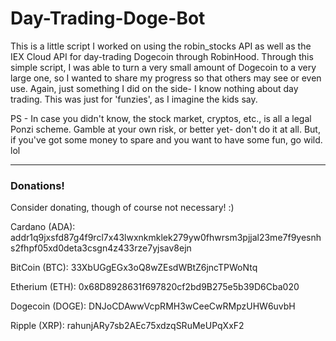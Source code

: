 # Day-Trading-Doge-Bot
This is a little script I worked on using the robin_stocks API as well as the IEX Cloud API for day-trading Dogecoin through RobinHood.  Through this simple script, I was able to turn a very small amount of Dogecoin to a very large one, so I wanted to share my progress so that others may see or even use.  Again, just something I did on the side- I know nothing about day trading.  This was just for 'funzies', as I imagine the kids say.


PS - In case you didn't know, the stock market, cryptos, etc., is all a legal Ponzi scheme.  Gamble at your own risk, or better yet- don't do it at all.  But, if you've got some money to spare and you want to have some fun, go wild.  lol

---

### Donations!
Consider donating, though of course not necessary!  :)

Cardano (ADA):
addr1q9jxsfd87g4f9rcl7x43lwxnkmklek279yw0fhwrsm3pjjal23me7f9yesnhs2fhpf05xd0deta3csgn4z433rze7yjsav8ejn


BitCoin (BTC): 
33XbUGgEGx3oQ8wZEsdWBtZ6jncTPWoNtq


Etherium (ETH): 
0x68D8928631f697820cf2bd9B275e5b39D6Cba020


Dogecoin (DOGE):
DNJoCDAwwVcpRMH3wCeeCwRMpzUHW6uvbH


Ripple (XRP):
rahunjARy7sb2AEc75xdzqSRuMeUPqXxF2
